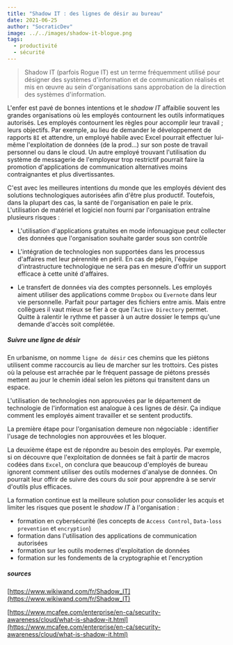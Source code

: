 ```yaml
---
title: "Shadow IT : des lignes de désir au bureau"
date: 2021-06-25
author: "SocraticDev"
image: ../../images/shadow-it-blogue.png
tags:
  - productivité
  - sécurité
---
```


> Shadow IT (parfois Rogue IT) est un terme fréquemment utilisé pour désigner des systèmes d'information et de communication réalisés et mis en œuvre au sein d'organisations sans approbation de la direction des systèmes d'information.

L'enfer est pavé de bonnes intentions et le _shadow IT_ affaiblie souvent les grandes organisations où les employés contournent les outils informatiques autorisés. Les employés contournent les règles pour accomplir leur travail ; leurs objectifs. Par exemple, au lieu de demander le développement de rapports `BI` et attendre, un employé habile avec Excel pourrait effectuer lui-même l'exploitation de données (de la prod...) sur son poste de travail personnel ou dans le cloud. Un autre employé trouvant l'utilisation du système de messagerie de l'employeur trop restrictif pourrait faire la promotion d'applications de communication alternatives moins contraignantes et plus divertissantes.

C'est avec les meilleures intentions du monde que les employés dévient des solutions technologiques autorisées afin d'être plus productif. Toutefois, dans la plupart des cas, la santé de l'organisation en paie le prix. L'utilisation de matériel et logiciel non fourni par l'organisation entraîne plusieurs risques :

- L'utilisation d'applications gratuites en mode infonuagique peut collecter des données que l'organisation souhaite garder sous son contrôle

- L'intégration de technologies non supportées dans les processus d'affaires met leur pérennité en péril. En cas de pépin, l'équipe d'intrastructure technologique ne sera pas en mesure d'offrir un support efficace à cette unité d'affaires.

- Le transfert de données via des comptes personnels. Les employés aiment utiliser des applications comme `Dropbox` ou `Evernote` dans leur vie personnelle. Parfait pour partager des fichiers entre amis. Mais entre collègues il vaut mieux se fier à ce que l'`Active Directory` permet. Quitte à ralentir le rythme et passer à un autre dossier le temps qu'une demande d'accès soit complétée.

##### Suivre une ligne de désir

En urbanisme, on nomme `ligne de désir` ces chemins que les piétons utilisent comme raccourcis au lieu de marcher sur les trottoirs. Ces pistes où la pelouse est arrachée par le fréquent passage de piétons pressés mettent au jour le chemin idéal selon les piétons qui transitent dans un espace.

L'utilisation de technologies non approuvées par le département de technologie de l'information est analogue à ces lignes de désir. Ça indique comment les employés aiment travailler et se sentent productifs.

La première étape pour l'organisation demeure non négociable : identifier l'usage de technologies non approuvées et les bloquer.

La deuxième étape est de répondre au besoin des employés. Par exemple, si on découvre que l'exploitation de données se fait à partir de macros codées dans `Excel`, on conclura que beaucoup d'employés de bureau ignorent comment utiliser des outils modernes d'analyse de données. On pourrait leur offrir de suivre des cours du soir pour apprendre à se servir d'outils plus efficaces.

La formation continue est la meilleure solution pour consolider les acquis et limiter les risques que posent le _shadow IT_ à l'organisation :

- formation en cybersécurité (les concepts de `Access Control`, `Data-loss prevention` et `encryption`)
- formation dans l'utilisation des applications de communication autorisées
- formation sur les outils modernes d'exploitation de données
- formation sur les fondements de la cryptographie et l'encryption

##### sources

[https://www.wikiwand.com/fr/Shadow_IT](https://www.wikiwand.com/fr/Shadow_IT)

[https://www.mcafee.com/enterprise/en-ca/security-awareness/cloud/what-is-shadow-it.html](https://www.mcafee.com/enterprise/en-ca/security-awareness/cloud/what-is-shadow-it.html)
